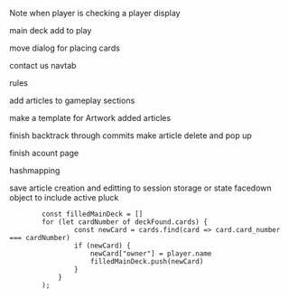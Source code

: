 <!-- deck/discard pile/stack search -->
<!-- menu on cards and piles -->
<!-- shuffle -->
<!-- add all board cards to context -->
<!-- player info display -->
Note when player is checking a player display
<!-- toggle for extra slots -->
<!-- defending cards and tokens
                            onMouseEnter={() => {
                                console.log(defending, defendingCard)
                                if (!defending === objectName) {
                                    handleHoveredCard(zoneArray[0])
                                } else {
                                    handleHoveredCard(defendingCard)
                                }
                            }} -->
<!-- return cards to the hand -->
<!-- send cards to the discard pile -->
<!-- return cards to deck -->
<!-- place cards underneath stacks -->
<!-- toggle for perspective tool -->
<!-- large background for simulator page -->
<!-- hide lightswitch and back-to-top -->
<!-- play area menu - move, flip, discard, swap, return -->
<!-- stack modal menu - move, discard, swap, return -->
main deck add to play
<!-- active pluck menu - move, discard, return -->
<!-- place option will include active pluck -->
<!-- place from hand -->
<!-- move from active pluck to play areas -->
<!-- send cards in the active pluck to the discard pile -->
<!-- discard entire stacks -->
<!-- stack right click menu: discard move -->
move dialog for placing cards
<!-- card details when hovering -->
<!-- card tokens on hover -->
<!-- After crashing selecting a new deck crashes it again -->
contact us navtab
<!-- player actions tab -->
<!-- modal for deck select -->
<!-- remove footer, lightSwitch and backToTop when in simulator -->
<!-- Glossary object -->
rules
<!-- site news slider -->

<!-- article model

article = {
    title: string
    subtitle:
    author:
    created:
    updated:
    section:
    text:
    images: {
        int(paragraph number): [
            {
                src
                caption
                link
                order
                alt
            }
        ]
    }
}

change story model to article -->

<!-- dedicated article row -->
<!-- favoriting for articles -->
add articles to gameplay sections
<!-- make a site links object similar to images object for articles -->
make a template for Artwork added articles
<!-- make card images clickable in articles -->
<!-- site links need to work for internal and external sites -->
finish backtrack through commits
make article delete and pop up

<!-- card sheet pdf generator -->


finish acount page

hashmapping
<!-- pagination for decks and cards -->

save article creation and editting to session storage or state
facedown object to include active pluck
<!-- add card ownership to card objects -->
            const filledMainDeck = []
            for (let cardNumber of deckFound.cards) {
                    const newCard = cards.find(card => card.card_number === cardNumber)
                    if (newCard) {
                        newCard["owner"] = player.name
                        filledMainDeck.push(newCard)
                    }
                }
            );
